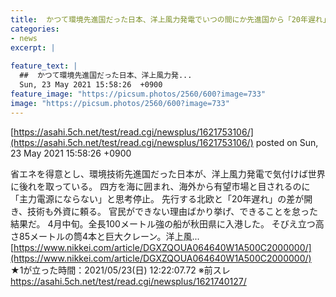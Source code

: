 ```yaml
---
title:  かつて環境先進国だった日本、洋上風力発電でいつの間にか先進国から「20年遅れ」に ★2  
categories:
- news
excerpt: |
  
feature_text: |
  ##  かつて環境先進国だった日本、洋上風力発...
  Sun, 23 May 2021 15:58:26  +0900
feature_image: "https://picsum.photos/2560/600?image=733"
image: "https://picsum.photos/2560/600?image=733"
---
```


[https://asahi.5ch.net/test/read.cgi/newsplus/1621753106/](https://asahi.5ch.net/test/read.cgi/newsplus/1621753106/)
posted on Sun, 23 May 2021 15:58:26  +0900

<!--more-->

省エネを得意とし、環境技術先進国だった日本が、洋上風力発電で気付けば世界に後れを取っている。 四方を海に囲まれ、海外から有望市場と目されるのに「主力電源にならない」と思考停止。 先行する北欧と「20年遅れ」の差が開き、技術も外資に頼る。 官民ができない理由ばかり挙げ、できることを怠った結果だ。 4月中旬。全長100メートル強の船が秋田県に入港した。 そびえ立つ高さ85メートルの筒4本と巨大クレーン。洋上風... [https://www.nikkei.com/article/DGXZQOUA064640W1A500C2000000/](https://www.nikkei.com/article/DGXZQOUA064640W1A500C2000000/) ★1が立った時間：2021/05/23(日) 12:22:07.72 ※前スレ https://asahi.5ch.net/test/read.cgi/newsplus/1621740127/
